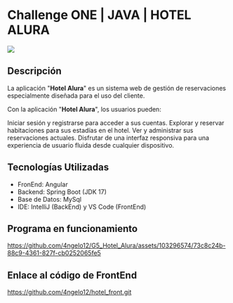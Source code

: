 # Challenge ONE | JAVA | HOTEL ALURA

<img src="https://img.shields.io/badge/VERSI%C3%93N-V1.0-rgb(15%2C128%2C193)">

## Descripción

La aplicación "**Hotel Alura**" es un sistema web de gestión de 
reservaciones especialmente diseñada para el uso del cliente. 


Con la aplicación "**Hotel Alura**", los usuarios pueden:

Iniciar sesión y registrarse para acceder a sus cuentas.
Explorar y reservar habitaciones para sus estadías en el hotel.
Ver y administrar sus reservaciones actuales.
Disfrutar de una interfaz responsiva  para una experiencia de usuario fluida desde cualquier dispositivo.

## Tecnologías Utilizadas

- FronEnd: Angular
- Backend: Spring Boot (JDK 17)
- Base de Datos: MySql
- IDE: IntelliJ (BackEnd) y VS Code (FrontEnd)

## Programa en funcionamiento

https://github.com/4ngelo12/G5_Hotel_Alura/assets/103296574/73c8c24b-88c9-4361-827f-cb0252065fe5


## Enlace al código de FrontEnd

https://github.com/4ngelo12/hotel_front.git